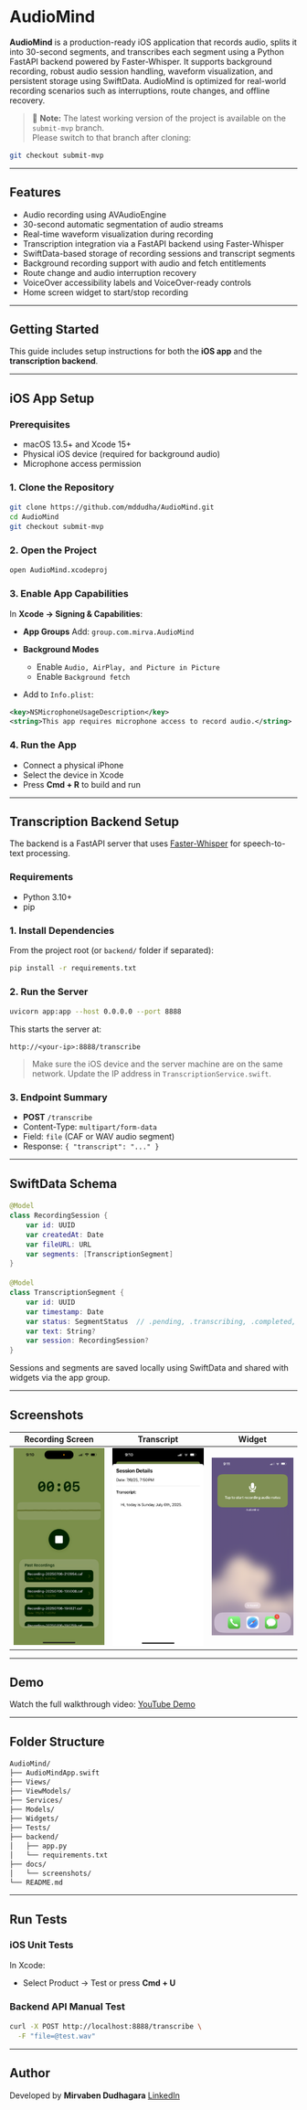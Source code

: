 # AudioMind

**AudioMind** is a production-ready iOS application that records audio, splits it into 30-second segments, and transcribes each segment using a Python FastAPI backend powered by Faster-Whisper. It supports background recording, robust audio session handling, waveform visualization, and persistent storage using SwiftData. AudioMind is optimized for real-world recording scenarios such as interruptions, route changes, and offline recovery.

> 📌 **Note:** The latest working version of the project is available on the `submit-mvp` branch.  
> Please switch to that branch after cloning:

```bash
git checkout submit-mvp
````

---

## Features

* Audio recording using AVAudioEngine
* 30-second automatic segmentation of audio streams
* Real-time waveform visualization during recording
* Transcription integration via a FastAPI backend using Faster-Whisper
* SwiftData-based storage of recording sessions and transcript segments
* Background recording support with audio and fetch entitlements
* Route change and audio interruption recovery
* VoiceOver accessibility labels and VoiceOver-ready controls
* Home screen widget to start/stop recording

---

## Getting Started

This guide includes setup instructions for both the **iOS app** and the **transcription backend**.

---

## iOS App Setup

### Prerequisites

* macOS 13.5+ and Xcode 15+
* Physical iOS device (required for background audio)
* Microphone access permission

### 1. Clone the Repository

```bash
git clone https://github.com/mddudha/AudioMind.git
cd AudioMind
git checkout submit-mvp
```

### 2. Open the Project

```bash
open AudioMind.xcodeproj
```

### 3. Enable App Capabilities

In **Xcode → Signing & Capabilities**:

* **App Groups**
  Add: `group.com.mirva.AudioMind`

* **Background Modes**

  * Enable `Audio, AirPlay, and Picture in Picture`
  * Enable `Background fetch`

* Add to `Info.plist`:

```xml
<key>NSMicrophoneUsageDescription</key>
<string>This app requires microphone access to record audio.</string>
```

### 4. Run the App

* Connect a physical iPhone
* Select the device in Xcode
* Press **Cmd + R** to build and run

---

## Transcription Backend Setup

The backend is a FastAPI server that uses [Faster-Whisper](https://github.com/SYSTRAN/faster-whisper) for speech-to-text processing.

### Requirements

* Python 3.10+
* pip

### 1. Install Dependencies

From the project root (or `backend/` folder if separated):

```bash
pip install -r requirements.txt
```

### 2. Run the Server

```bash
uvicorn app:app --host 0.0.0.0 --port 8888
```

This starts the server at:

```
http://<your-ip>:8888/transcribe
```

> Make sure the iOS device and the server machine are on the same network. Update the IP address in `TranscriptionService.swift`.

### 3. Endpoint Summary

* **POST** `/transcribe`
* Content-Type: `multipart/form-data`
* Field: `file` (CAF or WAV audio segment)
* Response: `{ "transcript": "..." }`

---

## SwiftData Schema

```swift
@Model
class RecordingSession {
    var id: UUID
    var createdAt: Date
    var fileURL: URL
    var segments: [TranscriptionSegment]
}

@Model
class TranscriptionSegment {
    var id: UUID
    var timestamp: Date
    var status: SegmentStatus  // .pending, .transcribing, .completed, .failed
    var text: String?
    var session: RecordingSession?
}
```

Sessions and segments are saved locally using SwiftData and shared with widgets via the app group.

---

## Screenshots

| Recording Screen                             | Transcript                                 | Widget                                     |
| -------------------------------------------- | ------------------------------------------ | ------------------------------------------ | 
| ![Recording](https://github.com/mddudha/audiomind-app/blob/submit-mvp/1.PNG) | ![Transcript](https://github.com/mddudha/audiomind-app/blob/submit-mvp/2.PNG) | ![Widget](https://github.com/mddudha/audiomind-app/blob/submit-mvp/3.PNG) |
---

## Demo

Watch the full walkthrough video:
[YouTube Demo](https://youtube.com/shorts/d8G3phNo_sc)

---

## Folder Structure

```
AudioMind/
├── AudioMindApp.swift
├── Views/
├── ViewModels/
├── Services/
├── Models/
├── Widgets/
├── Tests/
├── backend/
│   ├── app.py
│   └── requirements.txt
├── docs/
│   └── screenshots/
└── README.md
```

---

## Run Tests

### iOS Unit Tests

In Xcode:

* Select Product → Test or press **Cmd + U**

### Backend API Manual Test

```bash
curl -X POST http://localhost:8888/transcribe \
  -F "file=@test.wav"
```

---

## Author

Developed by **Mirvaben Dudhagara**
[LinkedIn](https://www.linkedin.com/in/mirva-dudhagara)
```
```
